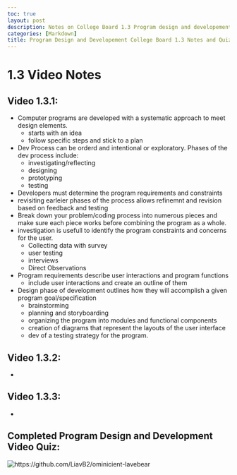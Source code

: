 ```yaml
---
toc: true
layout: post
description: Notes on College Board 1.3 Program design and developement and quiz.
categories: [Markdown]
title: Program Design and Developement College Board 1.3 Notes and Quiz
---
```


# 1.3 Video Notes

## Video 1.3.1: 
- Computer programs are developed with a systematic approach to meet design elements.
    - starts with an idea
    - follow specific steps and stick to a plan
- Dev Process can be orderd and intentional or exploratory. 
Phases of the dev process include:
    - investigating/reflecting
    - designing
    - prototyping
    - testing
- Developers must determine the program requirements and constraints
- revisiting earleier phases of the process allows refinemnt and revision based on feedback and testing
- Break down your problem/coding process into numerous pieces and make sure each piece works before combining the program as a whole.
- investigation is usefull to identify the program constraints and concerns for the user.
    - Collecting data with survey
    - user testing
    - interviews
    - Direct Observations 
- Program requirements describe user interactions and program functions 
    - include user interactions and create an outline of them
- Design phase of development outlines how they will accomplish a given program goal/specification
    - brainstorming
    - planning and storyboarding
    - organizing the program into modules and functional components
    - creation of diagrams that represent the layouts of the user interface
    - dev of a testing strategy for the program.

## Video 1.3.2:
- 

## Video 1.3.3: 
- 

## Completed Program Design and Development Video Quiz:
![]({{site.baseurl}}/images/collaborationquiz.png "https://github.com/LiavB2/ominicient-lavebear")